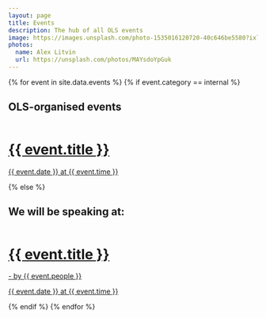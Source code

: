 ```yaml
---
layout: page
title: Events
description: The hub of all OLS events
image: https://images.unsplash.com/photo-1535016120720-40c646be5580?ixlib=rb-1.2.1&ixid=MnwxMjA3fDB8MHxwaG90by1wYWdlfHx8fGVufDB8fHx8&auto=format&fit=crop&w=1740&q=80
photos:
  name: Alex Litvin
  url: https://unsplash.com/photos/MAYsdoYpGuk
---
```


{% for event in site.data.events %}
    {% if event.category == internal %}
## OLS-organised events
<div class="container">
  <div class="columns">
    <div class="column is-one-third">
      <a href="">
        <div class="card custom-card">
            <div class="card-content">
              <img src="" class="image is-128x128" alt="">
              <h1>{{ event.title }}</h1>
              <p>{{ event.date }} at {{ event.time }}</p>
            </div>
        </div>
      </a>
    </div>
  </div>
</div>
    {% else %}

## We will be speaking at:
<div class="container">
  <div class="columns">
    <div class="column is-one-third">
      <a href="">
        <div class="card custom-card">
            <div class="card-content">
              <img src="" class="image is-128x128" alt="">
              <h1>{{ event.title }}</h1>
              <p>- by {{ event.people }}</p>
              <p>{{ event.date }} at {{ event.time }}</p>
            </div>
        </div>
      </a>
    </div>
  </div>
</div>
    {% endif %}
{% endfor %}